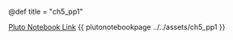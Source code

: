 @def title = "ch5_pp1"

[Pluto Notebook Link](https://github.com/stefanbringuier/QuantumComputingProblemsSolutions/tree/main/notebooks/ch5/ch5_pp1.jl)
{{ plutonotebookpage ../../assets/ch5_pp1 }}

